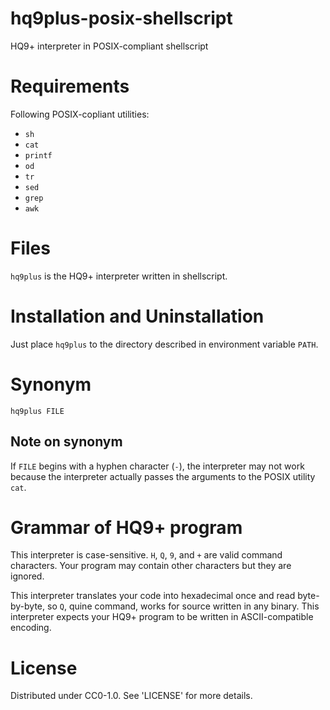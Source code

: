 # hq9plus-posix-shellscript
HQ9+ interpreter in POSIX-compliant shellscript

# Requirements
Following POSIX-copliant utilities:
* `sh`
* `cat`
* `printf`
* `od`
* `tr`
* `sed`
* `grep`
* `awk`

# Files
`hq9plus` is the HQ9+ interpreter written in shellscript.

# Installation and Uninstallation
Just place `hq9plus` to the directory described in environment variable `PATH`.

# Synonym
```
hq9plus FILE
```

## Note on synonym
If `FILE` begins with a hyphen character (`-`), 
the interpreter may not work because the interpreter actually passes 
the arguments to the POSIX utility `cat`.

# Grammar of HQ9+ program
This interpreter is case-sensitive. `H`, `Q`, `9`, and `+` are valid command characters.
Your program may contain other characters but they are ignored.

This interpreter translates your code into hexadecimal once and read byte-by-byte,
so `Q`, quine command, works for source written in any binary.
This interpreter expects your HQ9+ program to be written in ASCII-compatible encoding.

# License
Distributed under CC0-1.0. See 'LICENSE' for more details.
